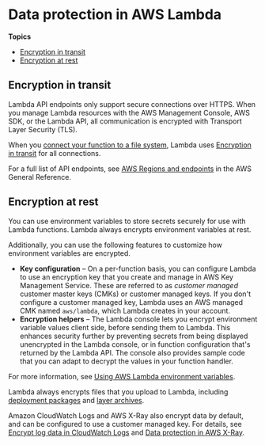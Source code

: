 # Data protection in AWS Lambda<a name="security-dataprotection"></a>

**Topics**
+ [Encryption in transit](#security-privacy-intransit)
+ [Encryption at rest](#security-privacy-atrest)

## Encryption in transit<a name="security-privacy-intransit"></a>

Lambda API endpoints only support secure connections over HTTPS\. When you manage Lambda resources with the AWS Management Console, AWS SDK, or the Lambda API, all communication is encrypted with Transport Layer Security \(TLS\)\.

When you [connect your function to a file system](configuration-filesystem.md), Lambda uses [Encryption in transit](https://docs.aws.amazon.com/efs/latest/ug/encryption.html) for all connections\.

For a full list of API endpoints, see [AWS Regions and endpoints](https://docs.aws.amazon.com/general/latest/gr/rande.html) in the AWS General Reference\.

## Encryption at rest<a name="security-privacy-atrest"></a>

You can use environment variables to store secrets securely for use with Lambda functions\. Lambda always encrypts environment variables at rest\.

Additionally, you can use the following features to customize how environment variables are encrypted\.
+ **Key configuration** – On a per\-function basis, you can configure Lambda to use an encryption key that you create and manage in AWS Key Management Service\. These are referred to as *customer managed* customer master keys \(CMKs\) or customer managed keys\. If you don't configure a customer managed key, Lambda uses an AWS managed CMK named `aws/lambda`, which Lambda creates in your account\.
+ **Encryption helpers** – The Lambda console lets you encrypt environment variable values client side, before sending them to Lambda\. This enhances security further by preventing secrets from being displayed unencrypted in the Lambda console, or in function configuration that's returned by the Lambda API\. The console also provides sample code that you can adapt to decrypt the values in your function handler\.

For more information, see [Using AWS Lambda environment variables](configuration-envvars.md)\.

Lambda always encrypts files that you upload to Lambda, including [deployment packages](gettingstarted-features.md#gettingstarted-features-package) and [layer archives](configuration-layers.md)\.

Amazon CloudWatch Logs and AWS X\-Ray also encrypt data by default, and can be configured to use a customer managed key\. For details, see [Encrypt log data in CloudWatch Logs](https://docs.aws.amazon.com/AmazonCloudWatch/latest/logs/encrypt-log-data-kms.html) and [Data protection in AWS X\-Ray](https://docs.aws.amazon.com/xray/latest/devguide/xray-console-encryption.html)\.